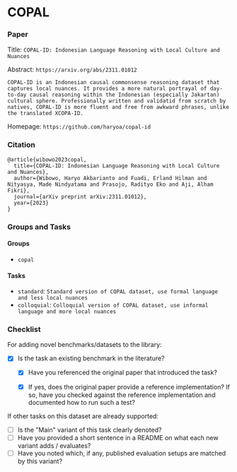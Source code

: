 # COPAL

### Paper

Title: `COPAL-ID: Indonesian Language Reasoning with Local Culture and Nuances`

Abstract: `https://arxiv.org/abs/2311.01012`

`COPAL-ID is an Indonesian causal commonsense reasoning dataset that captures local nuances. It provides a more natural portrayal of day-to-day causal reasoning within the Indonesian (especially Jakartan) cultural sphere. Professionally written and validatid from scratch by natives, COPAL-ID is more fluent and free from awkward phrases, unlike the translated XCOPA-ID.`

Homepage: `https://github.com/haryoa/copal-id`


### Citation

```
@article{wibowo2023copal,
  title={COPAL-ID: Indonesian Language Reasoning with Local Culture and Nuances},
  author={Wibowo, Haryo Akbarianto and Fuadi, Erland Hilman and Nityasya, Made Nindyatama and Prasojo, Radityo Eko and Aji, Alham Fikri},
  journal={arXiv preprint arXiv:2311.01012},
  year={2023}
}
```

### Groups and Tasks

#### Groups

* `copal`

#### Tasks

* `standard`: `Standard version of COPAL dataset, use formal language and less local nuances`
* `colloquial`: `Colloquial version of COPAL dataset, use informal language and more local nuances`

### Checklist

For adding novel benchmarks/datasets to the library:
* [x] Is the task an existing benchmark in the literature?
  * [x] Have you referenced the original paper that introduced the task?
  * [x] If yes, does the original paper provide a reference implementation? If so, have you checked against the reference implementation and documented how to run such a test?


If other tasks on this dataset are already supported:
* [ ] Is the "Main" variant of this task clearly denoted?
* [ ] Have you provided a short sentence in a README on what each new variant adds / evaluates?
* [ ] Have you noted which, if any, published evaluation setups are matched by this variant?
